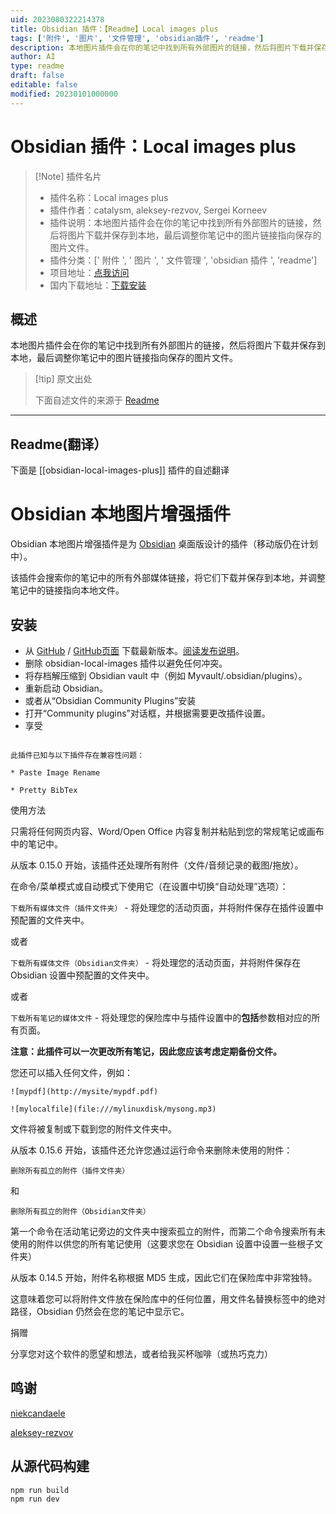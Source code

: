 ```yaml
---
uid: 2023080322214378
title: Obsidian 插件：【Readme】Local images plus
tags: ['附件', '图片', '文件管理', 'obsidian插件', 'readme']
description: 本地图片插件会在你的笔记中找到所有外部图片的链接，然后将图片下载并保存到本地，最后调整你笔记中的图片链接指向保存的图片文件。
author: AI
type: readme
draft: false
editable: false
modified: 20230101000000
---
```


# Obsidian 插件：Local images plus

> [!Note] 插件名片
> - 插件名称：Local images plus
> - 插件作者：catalysm, aleksey-rezvov, Sergei Korneev
> - 插件说明：本地图片插件会在你的笔记中找到所有外部图片的链接，然后将图片下载并保存到本地，最后调整你笔记中的图片链接指向保存的图片文件。
> - 插件分类：[' 附件 ', ' 图片 ', ' 文件管理 ', 'obsidian 插件 ', 'readme']
> - 项目地址：[点我访问](https://github.com/Sergei-Korneev/obsidian-local-images-plus)
> - 国内下载地址：[下载安装](https://pkmer.cn/products/plugin/pluginMarket/?obsidian-local-images-plus)

## 概述

本地图片插件会在你的笔记中找到所有外部图片的链接，然后将图片下载并保存到本地，最后调整你笔记中的图片链接指向保存的图片文件。

> [!tip] 原文出处
>
>下面自述文件的来源于 [Readme](https://ghproxy.net/https://raw.githubusercontent.com/Sergei-Korneev/obsidian-local-images-plus/main/README.md)
>

---

## Readme(翻译）

下面是 [[obsidian-local-images-plus]] 插件的自述翻译

# Obsidian 本地图片增强插件

Obsidian 本地图片增强插件是为 [Obsidian](https://obsidian.md/) 桌面版设计的插件（移动版仍在计划中）。

该插件会搜索你的笔记中的所有外部媒体链接，将它们下载并保存到本地，并调整笔记中的链接指向本地文件。

## 安装

- 从 [GitHub](https://github.com/Sergei-Korneev/obsidian-local-images-plus) / [GitHub页面](https://sergei-korneev.github.io/obsidian-local-images-plus) 下载最新版本。[阅读发布说明](https://github.com/Sergei-Korneev/obsidian-local-images-plus/releases)。
- 删除 obsidian-local-images 插件以避免任何冲突。
- 将存档解压缩到 Obsidian vault 中（例如 Myvault/.obsidian/plugins）。
- 重新启动 Obsidian。
- 或者从“Obsidian Community Plugins”安装
- 打开“Community plugins”对话框，并根据需要更改插件设置。
- 享受

```

此插件已知与以下插件存在兼容性问题：

* Paste Image Rename

* Pretty BibTex

```

使用方法

只需将任何网页内容、Word/Open Office 内容复制并粘贴到您的常规笔记或画布中的笔记中。

从版本 0.15.0 开始，该插件还处理所有附件（文件/音频记录的截图/拖放）。

在命令/菜单模式或自动模式下使用它（在设置中切换“自动处理”选项）：

```下载所有媒体文件（插件文件夹）``` - 将处理您的活动页面，并将附件保存在插件设置中预配置的文件夹中。

或者

```下载所有媒体文件（Obsidian文件夹）``` - 将处理您的活动页面，并将附件保存在 Obsidian 设置中预配置的文件夹中。

或者

```下载所有笔记的媒体文件``` - 将处理您的保险库中与插件设置中的**包括**参数相对应的所有页面。

**注意：此插件可以一次更改所有笔记，因此您应该考虑定期备份文件。**

您还可以插入任何文件，例如：

```![mypdf](http://mysite/mypdf.pdf)```

```![mylocalfile](file:///mylinuxdisk/mysong.mp3)```

文件将被复制或下载到您的附件文件夹中。

从版本 0.15.6 开始，该插件还允许您通过运行命令来删除未使用的附件：

```删除所有孤立的附件（插件文件夹）```

和

```删除所有孤立的附件（Obsidian文件夹）```

第一个命令在活动笔记旁边的文件夹中搜索孤立的附件，而第二个命令搜索所有未使用的附件以供您的所有笔记使用（这要求您在 Obsidian 设置中设置一些根子文件夹）

从版本 0.14.5 开始，附件名称根据 MD5 生成，因此它们在保险库中非常独特。

这意味着您可以将附件文件放在保险库中的任何位置，用文件名替换标签中的绝对路径，Obsidian 仍然会在您的笔记中显示它。

捐赠

分享您对这个软件的愿望和想法，或者给我买杯咖啡（或热巧克力）

## 鸣谢

[niekcandaele](https://github.com/niekcandaele/obsidian-local-images)

[aleksey-rezvov](https://github.com/aleksey-rezvov/obsidian-local-images)

## 从源代码构建

```
npm run build
npm run dev
```